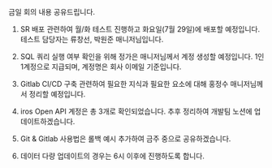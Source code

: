 금일 회의 내용 공유드립니다.

1. SR 배포 관련하여 월/화 테스트 진행하고 화요일(7월 29일)에 배포할 예정입니다. 테스트 담당자는 류창선, 박원준 매니저님입니다.

2. SQL 쿼리 실행 여부 확인을 위해 정가은 매니저님께서 계정 생성할 예정입니다. 1인 1계정으로 지급되며, 계정명은 회사 이메일 기준입니다.

3. Gitlab CI/CD 구축 관련하여 필요한 지식과 필요한 요소에 대해 홍정수 매니저님께서 정리할 예정입니다.

4. iros Open API 계정은 총 3개로 확인되었습니다. 추후 정리하여 개발팀 노션에 업데이트하겠습니다.

5. Git & Gitlab 사용법은 롤백 예시 추가하여 금주 중으로 공유하겠습니다.

6. 데이터 다량 업데이트의 경우는 6시 이후에 진행하도록 합니다.